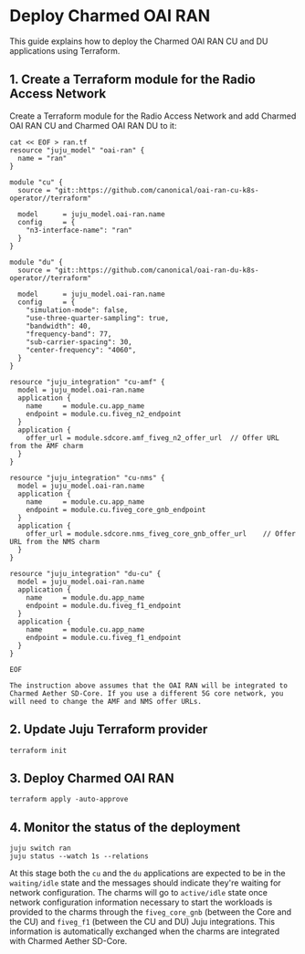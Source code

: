 # Deploy Charmed OAI RAN

This guide explains how to deploy the Charmed OAI RAN CU and DU applications using Terraform.

## 1. Create a Terraform module for the Radio Access Network

Create a Terraform module for the Radio Access Network and add Charmed OAI RAN CU and Charmed OAI RAN DU to it:

```console
cat << EOF > ran.tf
resource "juju_model" "oai-ran" {
  name = "ran"
}

module "cu" {
  source = "git::https://github.com/canonical/oai-ran-cu-k8s-operator//terraform"

  model      = juju_model.oai-ran.name
  config     = {
    "n3-interface-name": "ran"
  }
}

module "du" {
  source = "git::https://github.com/canonical/oai-ran-du-k8s-operator//terraform"

  model      = juju_model.oai-ran.name
  config     = {
    "simulation-mode": false,
    "use-three-quarter-sampling": true,
    "bandwidth": 40,
    "frequency-band": 77,
    "sub-carrier-spacing": 30,
    "center-frequency": "4060",
  }
}

resource "juju_integration" "cu-amf" {
  model = juju_model.oai-ran.name
  application {
    name     = module.cu.app_name
    endpoint = module.cu.fiveg_n2_endpoint
  }
  application {
    offer_url = module.sdcore.amf_fiveg_n2_offer_url  // Offer URL from the AMF charm
  }
}

resource "juju_integration" "cu-nms" {
  model = juju_model.oai-ran.name
  application {
    name     = module.cu.app_name
    endpoint = module.cu.fiveg_core_gnb_endpoint
  }
  application {
    offer_url = module.sdcore.nms_fiveg_core_gnb_offer_url    // Offer URL from the NMS charm
  }
}

resource "juju_integration" "du-cu" {
  model = juju_model.oai-ran.name
  application {
    name     = module.du.app_name
    endpoint = module.du.fiveg_f1_endpoint
  }
  application {
    name     = module.cu.app_name
    endpoint = module.cu.fiveg_f1_endpoint
  }
}

EOF
```

```{note}
The instruction above assumes that the OAI RAN will be integrated to Charmed Aether SD-Core. If you use a different 5G core network, you will need to change the AMF and NMS offer URLs.
```

## 2. Update Juju Terraform provider

```console
terraform init
```

## 3. Deploy Charmed OAI RAN

```console
terraform apply -auto-approve
```

## 4. Monitor the status of the deployment

```console
juju switch ran
juju status --watch 1s --relations
```

At this stage both the `cu` and the `du` applications are expected to be in the `waiting/idle` state and the messages should indicate they're waiting for network configuration. The charms will go to `active/idle` state once network configuration information necessary to start the workloads is provided to the charms through the `fiveg_core_gnb` (between the Core and the CU) and `fiveg_f1` (between the CU and DU) Juju integrations. This information is automatically exchanged when the charms are integrated with Charmed Aether SD-Core.
